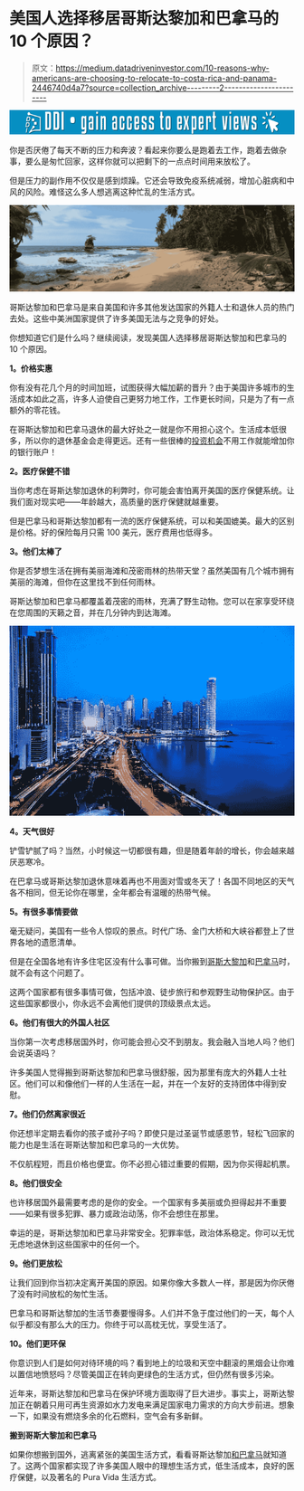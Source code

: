 # 美国人选择移居哥斯达黎加和巴拿马的 10 个原因？

> 原文：<https://medium.datadriveninvestor.com/10-reasons-why-americans-are-choosing-to-relocate-to-costa-rica-and-panama-2446740d4a7?source=collection_archive---------2----------------------->

[![](img/26f4cbdd7af11bf2fd8afa11d1c8eace.png)](http://www.track.datadriveninvestor.com/1B9E)

你是否厌倦了每天不断的压力和奔波？看起来你要么是跑着去工作，跑着去做杂事，要么是匆忙回家，这样你就可以把剩下的一点点时间用来放松了。

但是压力的副作用不仅仅是感到烦躁。它还会导致免疫系统减弱，增加心脏病和中风的风险。难怪这么多人想逃离这种忙乱的生活方式。

![](img/48c16c395e27e803590a8e4474d8ef87.png)

哥斯达黎加和巴拿马是来自美国和许多其他发达国家的外籍人士和退休人员的热门去处。这些中美洲国家提供了许多美国无法与之竞争的好处。

你想知道它们是什么吗？继续阅读，发现美国人选择移居哥斯达黎加和巴拿马的 10 个原因。

**1。价格实惠**

你有没有花几个月的时间加班，试图获得大幅加薪的晋升？由于美国许多城市的生活成本如此之高，许多人迫使自己更努力地工作，工作更长时间，只是为了有一点额外的零花钱。

在哥斯达黎加和巴拿马退休的最大好处之一就是你不用担心这个。生活成本低很多，所以你的退休基金会走得更远。还有一些很棒的[投资机会](https://www.bizlatinhub.com/latam-business-opportunities-2018-central-america/)不用工作就能增加你的银行账户！

**2。医疗保健不错**

当你考虑在哥斯达黎加退休的利弊时，你可能会害怕离开美国的医疗保健系统。让我们面对现实吧——年龄越大，高质量的医疗保健就越重要。

但是巴拿马和哥斯达黎加都有一流的医疗保健系统，可以和美国媲美。最大的区别是价格。好的保险每月只需 100 美元，医疗费用也低得多。

**3。他们太棒了**

你是否梦想生活在拥有美丽海滩和茂密雨林的热带天堂？虽然美国有几个城市拥有美丽的海滩，但你在这里找不到任何雨林。

哥斯达黎加和巴拿马都覆盖着茂密的雨林，充满了野生动物。您可以在家享受环绕在您周围的天籁之音，并在几分钟内到达海滩。

![](img/04b7b680abc00e5de602c7f6b2edb7d5.png)

**4。天气很好**

铲雪铲腻了吗？当然，小时候这一切都很有趣，但是随着年龄的增长，你会越来越厌恶寒冷。

在巴拿马或哥斯达黎加退休意味着再也不用面对雪或冬天了！各国不同地区的天气各不相同，但无论你在哪里，全年都会有温暖的热带气候。

**5。有很多事情要做**

毫无疑问，美国有一些令人惊叹的景点。时代广场、金门大桥和大峡谷都登上了世界各地的遗愿清单。

但是在全国各地有许多住宅区没有什么事可做。当你搬到[哥斯大黎加](https://www.bizlatinhub.com/company-formation-costa-rica/)和[巴拿马](https://www.bizlatinhub.com/company-formation-panama/)时，就不会有这个问题了。

这两个国家都有很多事情可做，包括冲浪、徒步旅行和参观野生动物保护区。由于这些国家都很小，你永远不会离他们提供的顶级景点太远。

**6。他们有很大的外国人社区**

当你第一次考虑移居国外时，你可能会担心交不到朋友。我会融入当地人吗？他们会说英语吗？

许多美国人觉得搬到哥斯达黎加和巴拿马很舒服，因为那里有庞大的外籍人士社区。他们可以和像他们一样的人生活在一起，并在一个友好的支持团体中得到安慰。

**7。他们仍然离家很近**

你还想半定期去看你的孩子或孙子吗？即使只是过圣诞节或感恩节，轻松飞回家的能力也是生活在哥斯达黎加和巴拿马的一大优势。

不仅航程短，而且价格也便宜。你不必担心错过重要的假期，因为你买得起机票。

**8。他们很安全**

也许移居国外最需要考虑的是你的安全。一个国家有多美丽或负担得起并不重要——如果有很多犯罪、暴力或政治动荡，你不会想住在那里。

幸运的是，哥斯达黎加和巴拿马非常安全。犯罪率低，政治体系稳定。你可以无忧无虑地退休到这些国家中的任何一个。

**9。他们更放松**

让我们回到你当初决定离开美国的原因。如果你像大多数人一样，那是因为你厌倦了没有时间放松的匆忙生活。

巴拿马和哥斯达黎加的生活节奏要慢得多。人们并不急于度过他们的一天，每个人似乎都没有那么大的压力。你终于可以高枕无忧，享受生活了。

**10。他们更环保**

你意识到人们是如何对待环境的吗？看到地上的垃圾和天空中翻滚的黑烟会让你难以置信地愤怒吗？尽管美国正在转向更绿色的生活方式，但仍然有很多污染。

近年来，哥斯达黎加和巴拿马在保护环境方面取得了巨大进步。事实上，哥斯达黎加正在朝着只用可再生资源如水力发电来满足国家电力需求的方向大步前进。想象一下，如果没有燃烧多余的化石燃料，空气会有多新鲜。

**搬到哥斯大黎加和巴拿马**

如果你想搬到国外，逃离紧张的美国生活方式，看看哥斯达黎加[和巴拿马](https://www.bizlatinhub.com/register-onshore-company-panama/)就知道了。这两个国家都实现了许多美国人眼中的理想生活方式，低生活成本，良好的医疗保健，以及著名的 Pura Vida 生活方式。